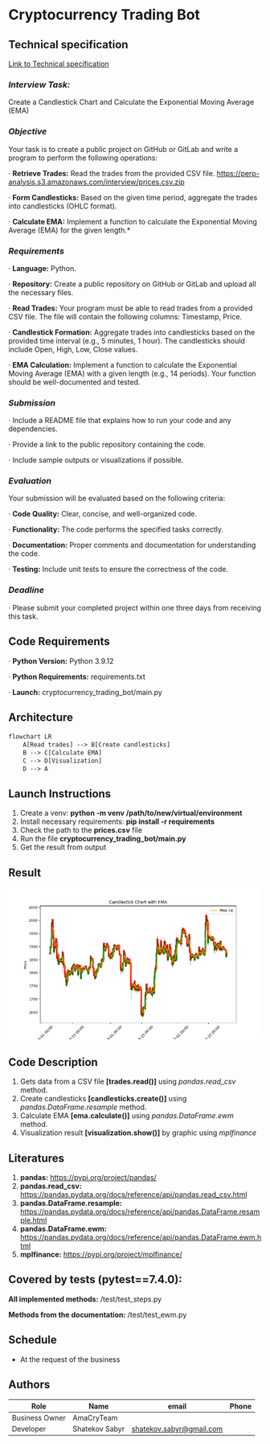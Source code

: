 # Cryptocurrency Trading Bot

## Technical specification

[Link to Technical specification](https://docs.google.com/forms/d/e/1FAIpQLSclBNFgcGeG36NmLK2FGPOcyhKBDpRyFGWtsR5K-IE31NyMnw/viewform)

### *Interview Task:*
Create a Candlestick Chart and Calculate the Exponential Moving Average (EMA)

### *Objective*
Your task is to create a public project on GitHub or GitLab and write a program to perform the following operations:

· **Retrieve Trades:** Read the trades from the provided CSV file. https://perp-analysis.s3.amazonaws.com/interview/prices.csv.zip

· **Form Candlesticks:** Based on the given time period, aggregate the trades into candlesticks (OHLC format).

· **Calculate EMA:** Implement a function to calculate the Exponential Moving Average (EMA) for the given length.*

### *Requirements*

· **Language:** Python.

· **Repository:** Create a public repository on GitHub or GitLab and upload all the necessary files.

· **Read Trades:** Your program must be able to read trades from a provided CSV file. The file will contain the following columns: Timestamp, Price.

· **Candlestick Formation:** Aggregate trades into candlesticks based on the provided time interval (e.g., 5 minutes, 1 hour). The candlesticks should include Open, High, Low, Close values.

· **EMA Calculation:** Implement a function to calculate the Exponential Moving Average (EMA) with a given length (e.g., 14 periods). Your function should be well-documented and tested.

### *Submission*

· Include a README file that explains how to run your code and any dependencies.

· Provide a link to the public repository containing the code.

· Include sample outputs or visualizations if possible.

### *Evaluation*

Your submission will be evaluated based on the following criteria:

· **Code Quality:** Clear, concise, and well-organized code.

· **Functionality:** The code performs the specified tasks correctly.

· **Documentation:** Proper comments and documentation for understanding the code.

· **Testing:** Include unit tests to ensure the correctness of the code.

### *Deadline*

· Please submit your completed project within one three days from receiving this task.

## Code Requirements
· **Python Version:** Python 3.9.12

· **Python Requirements:** requirements.txt

· **Launch:** cryptocurrency_trading_bot/main.py

## Architecture

```mermaid
flowchart LR
    A[Read trades] --> B[Create candlesticks]
    B --> C[Calculate EMA]
    C --> D[Visualization]
    D --> A
```

## Launch Instructions

1. Create a venv: **python -m venv /path/to/new/virtual/environment**
2. Install necessary requirements: **pip install -r requirements**
3. Check the path to the **prices.csv** file
4. Run the file **cryptocurrency_trading_bot/main.py**
5. Get the result from output

## Result

![result.png](cryptocurrency_trading_bot%2Fassets%2Fresult.png)

## Code Description
1. Gets data from a CSV file **[trades.read()]** using _pandas.read_csv_ method.
2. Create candlesticks **[candlesticks.create()]** using _pandas.DataFrame.resample_ method.
3. Calculate EMA **[ema.calculate()]** using _pandas.DataFrame.ewm_ method.
4. Visualization result **[visualization.show()]** by graphic using _mplfinance_

## Literatures
1. **pandas:** https://pypi.org/project/pandas/
2. **pandas.read_csv:** https://pandas.pydata.org/docs/reference/api/pandas.read_csv.html
3. **pandas.DataFrame.resample:** https://pandas.pydata.org/docs/reference/api/pandas.DataFrame.resample.html
4. **pandas.DataFrame.ewm:** https://pandas.pydata.org/docs/reference/api/pandas.DataFrame.ewm.html
5. **mplfinance:** https://pypi.org/project/mplfinance/

## Covered by tests (pytest==7.4.0):
**All implemented methods:** 
/test/test_steps.py

**Methods from the documentation:**
/test/test_ewm.py

## Schedule
- At the request of the business

## Authors

| Role           | Name           | email                                                       | Phone |
|----------------|----------------|-------------------------------------------------------------|-------|
| Business Owner | AmaCryTeam     |                                                             |       |
| Developer      | Shatekov Sabyr | [shatekov.sabyr@gmail.com](mailto:shatekov.sabyr@gmail.com) |       |
